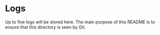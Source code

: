 # Logs
Up to five logs will be stored here. The main purpose of this README is to ensure that this directory is seen by Git.
